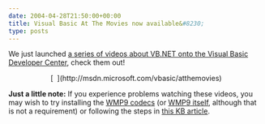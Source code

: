 ```yaml
---
date: 2004-04-28T21:50:00+00:00
title: Visual Basic At The Movies now available&#8230;
type: posts
---
```

We just launched [a series of videos about VB.NET onto the Visual Basic Developer Center](http://msdn.microsoft.com/vbasic/atthemovies), check them out!

<p class="MsoNormal" align="center">
  [ <img alt="" hspace="0" src="http://msdn.microsoft.com/nodehomes/graphics/140x100/VBMovies.jpg" align="baseline" border="0" /> ](http://msdn.microsoft.com/vbasic/atthemovies)


**Just a little note:** If you experience problems watching these videos, you may wish to try installing the [WMP9 codecs](http://www.microsoft.com/windows/windowsmedia/9series/codecs/vcm.aspx) (or [WMP9 itself](http://www.microsoft.com/windows/windowsmedia/9series/player.aspx), although that is not a requirement) or following the steps in [this KB article](http://support.microsoft.com/default.aspx?scid=kb;en-us;306699&Product=wmp).
